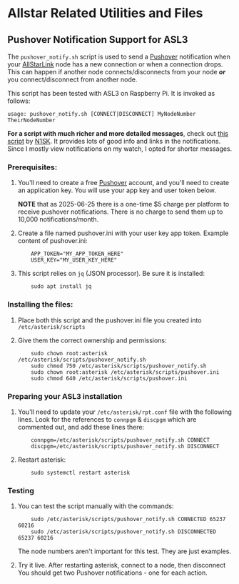 # Allstar Related Utilities and Files

## Pushover Notification Support for ASL3

The `pushover_notify.sh` script is used to send a [Pushover](https://pushover.net/) notification when your [AllStarLink](https://allstarlink.org/) node has a new connection or when a connection drops. This can happen if another node connects/disconnects from your node ***or*** you connect/disconnect from another node.

This script has been tested with ASL3 on Raspberry Pi. It is invoked as follows:

```
usage: pushover_notify.sh [CONNECT|DISCONNECT] MyNodeNumber TheirNodeNumber
```

**For a script with much richer and more detailed messages**, check out [this script](https://github.com/hamassassin/AmateurRadio/tree/main/AllStarLink/Notifications) by [N1SK](https://github.com/hamassassin). It provides lots of good info and links in the notifications. Since I mostly view notifications on my watch, I opted for shorter messages.

### Prerequisites:

1. You'll need to create a free [Pushover](https://pushover.net/) account, and
   you'll need to create an application key. You will use your app key and user
   token below.
   
   **NOTE** that as 2025-06-25 there is a one-time $5 charge per platform to
   receive pushover notifications. There is no charge to send them up to
   10,000 notifications/month.
2. Create a file named pushover.ini with your user key app token.
   Example content of pushover.ini:
   
   ```
       APP_TOKEN="MY_APP_TOKEN_HERE"
       USER_KEY="MY_USER_KEY_HERE"
   ```
3. This script relies on `jq` (JSON processor). Be sure it is installed:
   ```
       sudo apt install jq
   ```
   
### Installing the files:
1. Place both this script and the pushover.ini file you created into
   `/etc/asterisk/scripts`
2. Give them the correct ownership and permissions:

   ```
       sudo chown root:asterisk /etc/asterisk/scripts/pushover_notify.sh
       sudo chmod 750 /etc/asterisk/scripts/pushover_notify.sh
       sudo chown root:asterisk /etc/asterisk/scripts/pushover.ini
       sudo chmod 640 /etc/asterisk/scripts/pushover.ini
   ```
   
### Preparing your ASL3 installation
1. You'll need to update your `/etc/asterisk/rpt.conf` file with the following
   lines. Look for the references to `connpgm` & `discpgm` which are commented
   out, and add these lines there:
   
   ```
       connpgm=/etc/asterisk/scripts/pushover_notify.sh CONNECT
       discpgm=/etc/asterisk/scripts/pushover_notify.sh DISCONNECT
   ```
   
2. Restart asterisk:
   
   ```
       sudo systemctl restart asterisk
   ```

### Testing
1. You can test the script manually with the commands:

   ```
       sudo /etc/asterisk/scripts/pushover_notify.sh CONNECTED 65237 60216
       sudo /etc/asterisk/scripts/pushover_notify.sh DISCONNECTED 65237 60216
   ```
   The node numbers aren't important for this test. They are just examples.
2. Try it live. After restarting asterisk, connect to a node, then disconnect
   You should get two Pushover notifications - one for each action.
